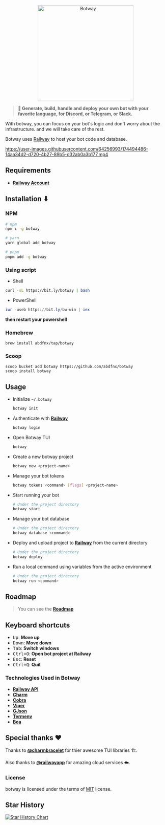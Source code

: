 <p align="center">
  <a href="https://botway.web.app" target="_blank">
    <img src="https://cdn-botway.up.railway.app/botway.svg" alt="Botway" width="300">
  </a>
</p>

> **🤖 Generate, build, handle and deploy your own bot with your favorite language, for Discord, or Telegram, or Slack.**

With botway, you can focus on your bot's logic and don't worry about the infrastructure. and we will take care of the rest.

Botway uses [Railway][rw] to host your bot code and database.

https://user-images.githubusercontent.com/64256993/174494486-14aa34d2-d720-4b27-89b5-d32ab0a3b177.mp4

## Requirements

- [**Railway Account**][rw]

## Installation ⬇

### NPM

```bash
# npm
npm i -g botway

# yarn
yarn global add botway

# pnpm
pnpm add -g botway
```

### Using script

- Shell

```bash
curl -sL https://bit.ly/botway | bash
```

- PowerShell

```powershell
iwr -useb https://bit.ly/bw-win | iex
```

**then restart your powershell**

### Homebrew

```
brew install abdfnx/tap/botway
```

### Scoop

```
scoop bucket add botway https://github.com/abdfnx/botway
scoop install botway
```

## Usage

* Initialize `~/.botway`

  ```bash
  botway init
  ```

* Authenticate with [**Railway**][rw]

  ```bash
  botway login
  ```

* Open Botway TUI

  ```bash
  botway
  ```

* Create a new botway project

  ```bash
  botway new <project-name>
  ```

* Manage your bot tokens

  ```bash
  botway tokens <command> [flags] <project-name>
  ```

* Start running your bot

  ```bash
  # Under the project directory
  botway start
  ```

* Manage your bot database

  ```bash
  # Under the project directory
  botway database <command>
  ```

* Deploy and upload project to [**Railway**][rw] from the current directory

  ```bash
  # Under the project directory
  botway deploy
  ```

* Run a local command using variables from the active environment

  ```bash
  # Under the project directory
  botway run <command>
  ```

## Roadmap

> You can see the [**Roadmap**](https://github.com/users/abdfnx/projects/10)

## Keyboard shortcuts

- <kbd>Up</kbd>: **Move up**
- <kbd>Down</kbd>: **Move down**
- <kbd>Tab</kbd>: **Switch windows**
- <kbd>Ctrl+O</kbd>: **Open bot project at Railway**
- <kbd>Esc</kbd>: **Reset**
- <kbd>Ctrl+Q</kbd>: **Quit**

### Technologies Used in Botway

- [**Railway API**][rw]
- [**Charm**](https://charm.sh)
- [**Cobra**](https://github.com/spf13/cobra)
- [**Viper**](https://github.com/spf13/viper)
- [**GJson**](https://github.com/tidwall/gjson)
- [**Termenv**](https://github.com/muesli/termenv)
- [**Boa**](https://github.com/elewis787/boa)

## Special thanks ❤

Thanks to [**@charmbracelet**](https://github.com/charmbracelet) for thier awesome TUI libraries 🏗.

Also thanks to [**@railwayapp**](https://github.com/railwayapp) for amazing cloud services ☁️.

### License

botway is licensed under the terms of [MIT](https://github.com/abdfnx/botway/blob/main/LICENSE) license.

## Star History

[![Star History Chart](https://api.star-history.com/svg?repos=abdfnx/botway&type=Date)](https://star-history.com/#abdfnx/botway)

[rw]: https://railway.app
